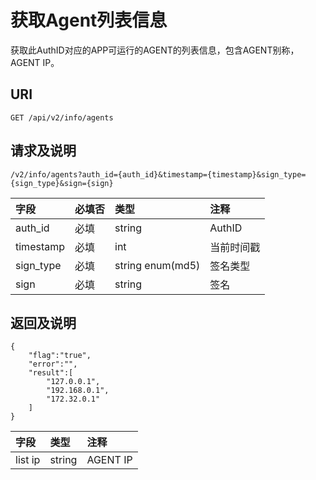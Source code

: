 # 获取Agent列表信息

获取此AuthID对应的APP可运行的AGENT的列表信息，包含AGENT别称，AGENT IP。

## URI

```
GET /api/v2/info/agents
```

## 请求及说明

```
/v2/info/agents?auth_id={auth_id}&timestamp={timestamp}&sign_type={sign_type}&sign={sign}
```

| **字段** | **必填否** | **类型** | **注释** |
| :--- | :--- | :--- | :--- |
| auth\_id | 必填 | string | AuthID |
| timestamp | 必填 | int | 当前时间戳 |
| sign\_type | 必填 | string enum\(md5\) | 签名类型 |
| sign | 必填 | string | 签名 |

## 返回及说明

```
{
    "flag":"true",
    "error":"",
    "result":[
        "127.0.0.1",
        "192.168.0.1",
        "172.32.0.1"
    ]
}
```

| **字段** | **类型** | **注释** |
| :--- | :--- | :--- |
| list ip | string | AGENT IP |



